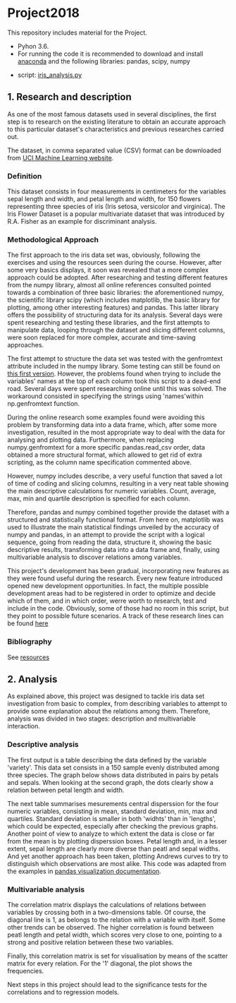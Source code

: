 # Project2018
This repository includes material for the Project.

- Pyhon 3.6. 
- For running the code it is recommended to download and install [anaconda](https://anaconda.org/anaconda/python) and the following libraries: pandas, scipy, numpy

* script: [iris_analysis.py](https://github.com/Luis-Navarro/Project2018/blob/master/iris_analysis.py)

## 1. Research and description
As one of the most famous datasets used in several disciplines, the first step is to research on the existing literature to obtain an accurate approach to this particular dataset's characteristics and previous researches carried out.

The dataset, in comma separated value (CSV) format can be downloaded from [UCI Machine Learning website](http://archive.ics.uci.edu/ml/datasets/Iris?ref=datanews.io).

### Definition
This dataset consists in four measurements in centimeters for the variables sepal length and width, and petal length and width, for 150 flowers representing three species of iris (Iris setosa, versicolor and virginica). The Iris Flower Dataset is a popular multivariate dataset that was introduced by R.A. Fisher as an example for discriminant analysis.

### Methodological Approach
The first approach to the iris data set was, obviously, following the exercises and using the resources seen during the course. However, after some very basics displays, it soon was revealed that a more complex approach could be adopted. After researching and testing different features from the numpy library, almost all online references consulted pointed towards a combination of three basic libraries: the aforementioned numpy, the scientific library scipy (which includes matplotlib, the basic library for plotting, among other interesting features) and pandas. This latter library offers the possibility of structuring data for its analysis.
Several days were spent researching and testing these libraries, and the first attempts to manipulate data, looping through the dataset and slicing different columns, were soon replaced for more complex, accurate and time-saving approaches.

The first attempt to structure the data set was tested with the genfromtext attribute included in the numpy library. Some testing can still be found on [this first version](https://github.com/Luis-Navarro/Project2018/blob/master/iris%20analysis_pandas.py). However, the problems found when trying to include the variables' names at the top of each column took this script to a dead-end road. Several days were spent researching online until this was solved. The workaround consisted in specifying the strings using 'names'within np.genfromtext function.

During the online research some examples found were avoiding this problem by transforming data into a data frame, which, after some more investigation, resulted in the most appropriate way to deal with the data for analysing and plotting data. Furthermore, when replacing numpy.genfromtext for a more specific pandas.read_csv order, data obtained a more structural format, which allowed to get rid of extra scripting, as the column name specification commented above.

However, numpy includes describe, a very useful function that saved a lot of time of coding and slicing columns, resulting in a very neat table showing the main descriptive calculations for numeric variables. Count, average, max, min and quartile description is specified for each column. 

Therefore, pandas and numpy combined together provide the dataset with a structured and statistically functional format. From here on, matplotlib was used to illustrate the main statistical findings unveiled by the accuracy of numpy and pandas, in an attempt to provide the script with a logical sequence, going from reading the data, structure it, showing the basic descriptive results, transforming data into a data frame and, finally, using multivariable analysis to discover relations among variables.

This project's development has been gradual, incorporating new features as they were found useful during the research. Every new feature introduced opened new development opportunities. In fact, the multiple possible development areas had to be registered in order to optimize and decide which of them, and in which order, werre worth to research, test and include in the code. Obviously, some of those had no room in this script, but they point to possible future scenarios. A track of these research lines can be found [here](https://github.com/Luis-Navarro/Project2018/blob/master/improvements.txt)

### Bibliography
See [resources](https://github.com/Luis-Navarro/Project2018/blob/master/resources.txt)

## 2. Analysis
As explained above, this project was designed to tackle iris data set investigation from basic to complex, from describing variables to attempt to provide some explanation about the relations among them. Therefore, analysis was divided in two stages: description and multivariable interaction.

### Descriptive analysis
The first output is a table describing the data defined by the variable 'variety'. This data set consists in a 150 sample evenly distributed among three species.
The graph below shows data distributed in pairs by petals and sepals. When looking at the second graph, the dots clearly show a relation between petal length and width.

The next table summarises mesurements central disperssion for the four numeric variables, consisting in mean, standard deviation, min, max and quartiles. Standard deviation is smaller in both 'widhts' than in 'lengths', which could be expected, especially after checking the previous graphs.
Another point of view to analyze to which extent the data is close or far from the mean is by plotting disperssion boxes. Petal length and, in a lesser extent, sepal length are clearly more diverse than peatl and sepal widths.
And yet another approach has been taken, plotting Andrews curves to try to distinguish which observations are most alike. This code was adapted from the examples in [pandas visualization documentation](https://pandas.pydata.org/pandas-docs/stable/visualization.html).

### Multivariable analysis

The correlation matrix displays the calculations of relations between variables by crossing both in a two-dimensions table. Of course, the diagonal line is 1, as belongs to the relation with a variable with itself.
Some other trends can be observed. The higher correlation is found between peatl length and petal width, which scores very close to one, pointing to a strong and positive relation between these two variables.

Finally, this correlation matrix is set for visualisation by means of the scatter matrix for every relation. For the '1' diagonal, the plot shows the frequencies.

Next steps in this project should lead to the significance tests for the correlations and to regression models.

